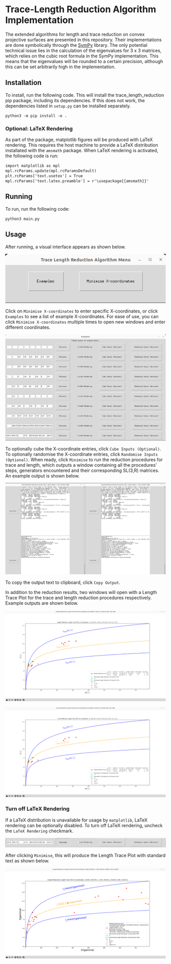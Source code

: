 # Trace-Length Reduction Algorithm Implementation

The extended algorithms for length and trace reduction on convex projective surfaces are presented in this repository. Their implementations are done symbolically through the [SymPy](https://www.sympy.org/en/index.html) library. The only potential technical issue lies in the calculation of the eigenvalues for 3 x 3 matrices, which relies on the cubic root formula in the SymPy implementation. This means that the eigenvalues will be rounded to a certain precision, although this can be set arbitrarily high in the implementation.

## Installation

To install, run the following code. This will install the trace_length_reduction pip package, including its dependencies. If this does not work, the dependencies listed in `setup.py` can be installed separately.

```
python3 -m pip install -e .
```

### Optional: LaTeX Rendering

As part of the package, matplotlib figures will be produced with LaTeX rendering. This requires the host machine to provide a LaTeX distribution installated with the `amsmath` package. When LaTeX rendering is activated, the following code is run:
```
import matplotlib as mpl
mpl.rcParams.update(mpl.rcParamsDefault)
plt.rcParams['text.usetex'] = True
mpl.rcParams['text.latex.preamble'] = r'\usepackage{{amsmath}}'
```

## Running

To run, run the following code:

```
python3 main.py
```

## Usage

After running, a visual interface appears as shown below.

![Trace Length Reduction Algorithm Menu](readme_pictures/menu.png)

Click on `Minimise X-coordinates` to enter specific X-coordinates, or click `Examples` to see a list of example X-coordinates. For ease of use, you can click `Minimise X-coordinates` multiple times to open new windows and enter different coordinates.

![Trace Length Reduction Examples Menu](readme_pictures/examples.png)

To optionally cube the X-coordinate entries, click `Cube Inputs (Optional)`. To optionally randomise the X-coordinate entries, click `Randomise Inputs (Optional)`. When ready, click `Minimise` to run the reduction procedures for trace and length, which outputs a window containing all the procedures' steps, generators encountered and their corresponding SL(3,R) matrices. An example output is shown below.

![Trace Length Reduction Example Reduction Results](readme_pictures/reduction_results.png)

To copy the output text to clipboard, click `Copy Output`.

In addition to the reduction results, two windows will open with a Length Trace Plot for the trace and length reduction procedures respectively. Example outputs are shown below.


![Trace Reduction Length Trace Plot](readme_pictures/length_reduction_example.png)

![Length Reduction Length Trace Plot Example](readme_pictures/trace_reduction_example.png)





### Turn off LaTeX Rendering

If a LaTeX distribution is unavailable for usage by `matplotlib`, LaTeX rendering can be optionally disabled. To turn off LaTeX rendering, uncheck the `LaTeX Rendering` checkmark.

![Unchecked LaTeX Rendering Checkbox](readme_pictures/turn_off_latex.png)

After clicking `Minimise`, this will produce the Length Trace Plot with standard text as shown below.

![Length Reduction Length Trace Plot Non-LaTeX Example](readme_pictures/no_latex_example.png)





<!-- 
## Installation

To install, run the following:

```
pip3 install numpy sympy matplotlib 
```

To visualise the eigenvalue plots with LaTeX rendered labels, a LaTeX distribution is expected to be installed on the host machine for these lines to correctly execute in the `plot_eigenvalues_and_traces` function. 

```
mpl.rcParams.update(mpl.rcParamsDefault)
plt.rcParams['text.usetex'] = True
mpl.rcParams['text.latex.preamble'] = r'\usepackage{{amsmath}}'
```

If a LaTeX distribution is not available, one can comment out the `plot_eigenvalues_and_traces` function call to run the algorithm nonetheless.
 -->


<!-- ## Running

To run, do the following:

1. Either input custom random integers into the 16 x 1 vector `random_integers`, or comment it out to allow the random number generator to produce numbers in the range 1 to 10 from the `np.random.randint(1,10)` function call. By default, integers corresponding to an infinite volume torus will override the randomly generated integers.

After this step, the integers will be divided in the respective order to form 8 rationals, i.e. if a precedes b, then the rational will be a/b.

To obtain the X-coordinates, the rationals will be cubed and their cube roots will be implicitly kept as the original rationals. These are then fed into the `compute_translation_matrix_torus` function that returns the holonomy representations A, B of the canonical generators of the once-punctured torus. 

2. Run the following command:

```
python3 trace_and_length_minimisation_x_coordinates.py
```

After running, the canonical generators A, B will be printed out in LaTeX code. Note that these are not necessarily ordered by length or trace.


## Example Output

An example output is given below.

```
A = \begin{pmatrix} 2680/7 & -22261/400 & 196/675 \\ -2795/14 & 91827/2800 & -196/675 \\ 245/2 & -9261/400 & 196/675 \end{pmatrix}
B = \begin{pmatrix} 0 & 0 & 45/784 \\ 0 & -35/6 & -22495/2352 \\ 224/75 & 4769611/259200 & 37580269/1814400 \end{pmatrix}
----TRACE REDUCTION RESULTS----
X coordinates: (27/64, 64/125, 1/27, 1/8, 64, 8/729, 512, 343/216)
Returned Generators: (A**(-1)*B**(-2), B)
tr(A'): 38.2463556393753 
 length(A'): 8.894979024798719 
 tr(B'): 14.8788960537919 
 length(B') 6.0971426427870945 
 tr(A'B'): 213.743077256944 
 length(A'B'): 8.830449300570177 
 tr(A'(B')^(-1)): 22542.3671974710 
 length(A'(B')^(-1)): 13.628387245969911 
 tr([A',B']): 8.89464378231817 
 length([A',B']): 3.6252814640259485
---------------------------------
----LENGTH REDUCTION RESULTS----
X coordinates: (27/64, 64/125, 1/27, 1/8, 64, 8/729, 512, 343/216)
Returned Generators: (A*B, B)
tr(A'): 38.6984278549383 
 length(A'): 8.830449300570177 
 tr(B'): 14.8788960537919 
 length(B') 6.0971426427870945 
 tr(A'B'): 240.991665555194 
 length(A'B'): 8.894979024798719 
 tr(A'(B')^(-1)): 415.942870370370 
 length(A'(B')^(-1)): 13.350348049636759 
 tr([A',B']): 6.50421668661035 
 length([A',B']): 3.6252814640259485
---------------------------------
```

![Length and Trace Plot](LengthTracePlot.png) -->